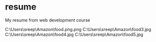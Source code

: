 # resume
My resume  from web development course

C:\Users\sreep\Amazon\food.png.png
C:\Users\sreep\Amazon\food3.jpg
C:\Users\sreep\Amazon\food4.jpg
C:\Users\sreep\Amazon\food5.jpg
